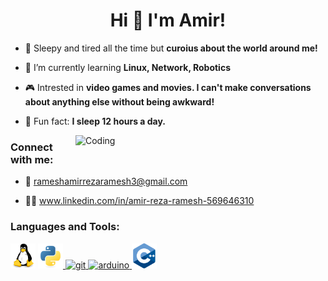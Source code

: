 <h1 align="center">Hi 👋  I'm Amir!  </h1>

- 🙂 Sleepy and tired all the time but **curoius about the world around me!**

- 🌱 I’m currently learning **Linux, Network, Robotics**

- 🎮 Intrested in **video games and movies. I can't make conversations about anything else without being awkward!**

- 💫 Fun fact: **I sleep 12 hours a day.**
  
<img align="right" alt="Coding" width="400" src="https://i.gifer.com/YCZM.gif">

<h3 align="left">Connect with me:</h3>

- 🥷 rameshamirrezaramesh3@gmail.com

- 🧑‍💼 www.linkedin.com/in/amir-reza-ramesh-569646310



<h3 align="left">Languages and Tools:</h3>
<p align="left"> <a href="https://www.linux.org/" target="_blank" rel="noreferrer"> <img src="https://raw.githubusercontent.com/devicons/devicon/master/icons/linux/linux-original.svg" alt="linux" width="40" height="40"/></a> <a href="https://www.python.org" target="_blank" rel="noreferrer"> <img src="https://raw.githubusercontent.com/devicons/devicon/master/icons/python/python-original.svg" alt="python" width="40" height="40"/> </a> <a href="https://git-scm.com/" target="_blank" rel="noreferrer"> <img src="https://www.vectorlogo.zone/logos/git-scm/git-scm-icon.svg" alt="git" width="40" height="40"/> </a> <a href="https://www.arduino.cc/" target="_blank" rel="noreferrer"> <img src="https://cdn.worldvectorlogo.com/logos/arduino-1.svg" alt="arduino" width="40" height="40"/>  </a> <a href="https://www.w3schools.com/cpp/" target="_blank" rel="noreferrer"> <img src="https://raw.githubusercontent.com/devicons/devicon/master/icons/cplusplus/cplusplus-original.svg" alt="cplusplus" width="40" height="40"/> </a> </p>

